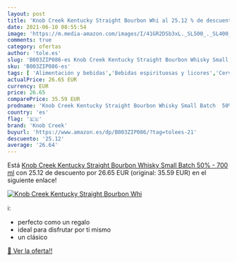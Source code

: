 ```yaml
---
layout: post
title: 'Knob Creek Kentucky Straight Bourbon Whi al 25.12 % de descuento'
date: 2021-06-10 08:55:54
image: 'https://m.media-amazon.com/images/I/41GR2DSb3xL._SL500_._SL400_.jpg'
comments: true
category: ofertas
author: 'tole.es'
slug: 'B003ZIP086-es Knob Creek Kentucky Straight Bourbon Whisky Small Batch...'
sku: 'B003ZIP086-es'
tags: [ 'Alimentación y bebidas','Bebidas espirituosas y licores','Cervezas, vinos y licores','Whisky','knob creek','whisky', ]
actualPrice: 26.65 EUR
currency: EUR
price: 26.65
comparePrice: 35.59 EUR
prodname: 'Knob Creek Kentucky Straight Bourbon Whisky Small Batch  50% - 700 ml'
country: 'es'
flag: '🇪🇸'
brand: 'Knob Creek'
buyurl: 'https://www.amazon.es/dp/B003ZIP086/?tag=tolees-21'
descuento: '25.12'
average: '26.64'
---
```


Está [Knob Creek Kentucky Straight Bourbon Whisky Small Batch  50% - 700 ml](https://www.amazon.es/dp/B003ZIP086/?tag=tolees-21) con 25.12 de descuento por 26.65 EUR (original: 35.59 EUR) en el siguiente enlace!

[![Knob Creek Kentucky Straight Bourbon Whi](https://m.media-amazon.com/images/I/41GR2DSb3xL._SL500_._SL400_.jpg)](https://www.amazon.es/dp/B003ZIP086/?tag=tolees-21)

ℹ️:

- perfecto como un regalo
- ideal para disfrutar por ti mismo
- un clásico

[🛒 Ver la oferta!!](https://www.amazon.es/dp/B003ZIP086/?tag=tolees-21)
